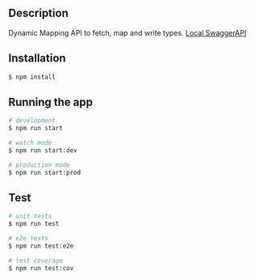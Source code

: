 ## Description

Dynamic Mapping API to fetch, map and write types.
[Local SwaggerAPI](http://localhost:3000/api)

## Installation

```bash
$ npm install
```

## Running the app

```bash
# development
$ npm run start

# watch mode
$ npm run start:dev

# production mode
$ npm run start:prod
```



## Test

```bash
# unit tests
$ npm run test

# e2e tests
$ npm run test:e2e

# test coverage
$ npm run test:cov
```

